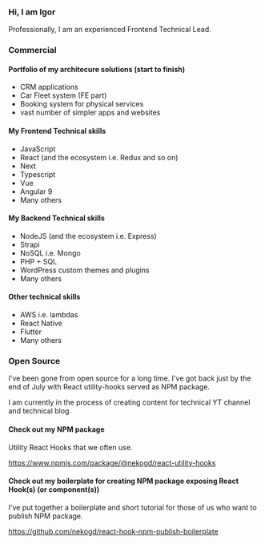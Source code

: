 ### Hi, I am Igor

Professionally, I am an experienced Frontend Technical Lead.

### Commercial

#### Portfolio of my architecure solutions (start to finish)

 * CRM applications
 * Car Fleet system (FE part)
 * Booking system for physical services
 * vast number of simpler apps and websites

#### My Frontend Technical skills

 * JavaScript
 * React (and the ecosystem i.e. Redux and so on) 
 * Next 
 * Typescript
 * Vue
 * Angular 9
 * Many others 

#### My Backend Technical skills

 * NodeJS (and the ecosystem i.e. Express) 
 * Strapi
 * NoSQL i.e. Mongo
 * PHP + SQL
 * WordPress custom themes and plugins
 * Many others

#### Other technical skills

 * AWS i.e. lambdas 
 * React Native
 * Flutter
 * Many others 
  

### Open Source 

I've been gone from open source for a long time. 
I've got back just by the end of July with React utility-hooks served as NPM package. 

I am currently in the process of creating content for technical YT channel and technical blog. 

#### Check out my NPM package

Utility React Hooks that we often use.

https://www.npmjs.com/package/@nekogd/react-utility-hooks 


#### Check out my boilerplate for creating NPM package exposing React Hook(s) (or component(s))

I've put together a boilerplate and short tutorial for those of us who want to publish NPM package.

https://github.com/nekogd/react-hook-npm-publish-boilerplate  
